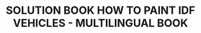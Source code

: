 ---
layout: product
title: "SOLUTION BOOK HOW TO PAINT IDF VEHICLES - MULTILINGUAL BOOK"
price: "1400" 
desc: "Knjiga"
img_path: "/assets/img/A.MIG-6501.jpg"
brand: "AMMO"
available: false
special_offer: false
new: false
soon: false
cat: "090000"
subcat: "090100"
subsubcat: "090101"
sifra: "A.MIG-6501"
popular: false
---